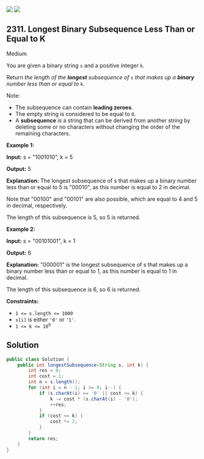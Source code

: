 [![](https://img.shields.io/github/stars/javadev/LeetCode-in-Java?label=Stars&style=flat-square)](https://github.com/javadev/LeetCode-in-Java)
[![](https://img.shields.io/github/forks/javadev/LeetCode-in-Java?label=Fork%20me%20on%20GitHub%20&style=flat-square)](https://github.com/javadev/LeetCode-in-Java/fork)

## 2311\. Longest Binary Subsequence Less Than or Equal to K

Medium

You are given a binary string `s` and a positive integer `k`.

Return _the length of the **longest** subsequence of_ `s` _that makes up a **binary** number less than or equal to_ `k`.

Note:

*   The subsequence can contain **leading zeroes**.
*   The empty string is considered to be equal to `0`.
*   A **subsequence** is a string that can be derived from another string by deleting some or no characters without changing the order of the remaining characters.

**Example 1:**

**Input:** s = "1001010", k = 5

**Output:** 5

**Explanation:** The longest subsequence of s that makes up a binary number less than or equal to 5 is "00010", as this number is equal to 2 in decimal.

Note that "00100" and "00101" are also possible, which are equal to 4 and 5 in decimal, respectively.

The length of this subsequence is 5, so 5 is returned.

**Example 2:**

**Input:** s = "00101001", k = 1

**Output:** 6

**Explanation:** "000001" is the longest subsequence of s that makes up a binary number less than or equal to 1, as this number is equal to 1 in decimal.

The length of this subsequence is 6, so 6 is returned.

**Constraints:**

*   `1 <= s.length <= 1000`
*   `s[i]` is either `'0'` or `'1'`.
*   <code>1 <= k <= 10<sup>9</sup></code>

## Solution

```java
public class Solution {
    public int longestSubsequence(String s, int k) {
        int res = 0;
        int cost = 1;
        int n = s.length();
        for (int i = n - 1; i >= 0; i--) {
            if (s.charAt(i) == '0' || cost <= k) {
                k -= cost * (s.charAt(i) - '0');
                ++res;
            }
            if (cost <= k) {
                cost *= 2;
            }
        }
        return res;
    }
}
```